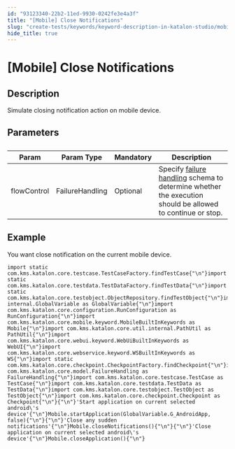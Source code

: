 ```yaml
---
id: "93123340-22b2-11ed-9930-0242fe3e4a3f"
title: "[Mobile] Close Notifications"
slug: "create-tests/keywords/keyword-description-in-katalon-studio/mobile-keywords/mobile-close-notifications"
hide_title: true
---
```


# <a id="id_0" class="anchor_top_offset"/><a id="ariaid-title1" class="anchor_top_offset"/>[Mobile] Close Notifications


## <a id="id_0__id_1" class="anchor_top_offset"/>Description

              
<p xmlns="http://www.w3.org/1999/xhtml" className="p">Simulate closing notification action on mobile device.</p> 
      

## <a id="id_0__id_2" class="anchor_top_offset"/>Parameters

              
<table xmlns="http://www.w3.org/1999/xhtml" className="table anchor_top_offset" id="id_0__eb64a007-75fc-4cde-b63b-a0275be5cbd6"><caption /><thead className="thead"><tr className><th className="entry anchor_top_offset" id="id_0__eb64a007-75fc-4cde-b63b-a0275be5cbd6__entry__1">Param</th><th className="entry anchor_top_offset" id="id_0__eb64a007-75fc-4cde-b63b-a0275be5cbd6__entry__2">Param Type</th><th className="entry anchor_top_offset" id="id_0__eb64a007-75fc-4cde-b63b-a0275be5cbd6__entry__3">Mandatory</th><th className="entry anchor_top_offset" id="id_0__eb64a007-75fc-4cde-b63b-a0275be5cbd6__entry__4">Description</th></tr></thead><tbody className="tbody"><tr className><td className="entry" headers="id_0__eb64a007-75fc-4cde-b63b-a0275be5cbd6__entry__1 id_0__eb64a007-75fc-4cde-b63b-a0275be5cbd6__entry__2 id_0__eb64a007-75fc-4cde-b63b-a0275be5cbd6__entry__3 id_0__eb64a007-75fc-4cde-b63b-a0275be5cbd6__entry__4 ">flowControl</td><td className="entry" headers="id_0__eb64a007-75fc-4cde-b63b-a0275be5cbd6__entry__1 id_0__eb64a007-75fc-4cde-b63b-a0275be5cbd6__entry__2 id_0__eb64a007-75fc-4cde-b63b-a0275be5cbd6__entry__3 id_0__eb64a007-75fc-4cde-b63b-a0275be5cbd6__entry__4 ">FailureHandling</td><td className="entry" headers="id_0__eb64a007-75fc-4cde-b63b-a0275be5cbd6__entry__1 id_0__eb64a007-75fc-4cde-b63b-a0275be5cbd6__entry__2 id_0__eb64a007-75fc-4cde-b63b-a0275be5cbd6__entry__3 id_0__eb64a007-75fc-4cde-b63b-a0275be5cbd6__entry__4 ">Optional</td><td className="entry" headers="id_0__eb64a007-75fc-4cde-b63b-a0275be5cbd6__entry__1 id_0__eb64a007-75fc-4cde-b63b-a0275be5cbd6__entry__2 id_0__eb64a007-75fc-4cde-b63b-a0275be5cbd6__entry__3 id_0__eb64a007-75fc-4cde-b63b-a0275be5cbd6__entry__4 ">Specify <a className="xref" href="/docs/maintain/configure-failure-handling-settings-in-katalon-studio">failure handling</a> schema to         determine whether the execution should be allowed to continue or         stop.</td></tr></tbody></table> 
      

## <a id="id_0__id_3" class="anchor_top_offset"/>Example 

              
<p xmlns="http://www.w3.org/1999/xhtml" className="p">You want close notification on the current mobile   device.</p> 
              
<pre xmlns="http://www.w3.org/1999/xhtml" className="pre codeblock"><code>import static com.kms.katalon.core.testcase.TestCaseFactory.findTestCase{"\n"}import static com.kms.katalon.core.testdata.TestDataFactory.findTestData{"\n"}import static com.kms.katalon.core.testobject.ObjectRepository.findTestObject{"\n"}import internal.GlobalVariable as GlobalVariable{"\n"}import com.kms.katalon.core.configuration.RunConfiguration as RunConfiguration{"\n"}import com.kms.katalon.core.mobile.keyword.MobileBuiltInKeywords as Mobile{"\n"}import com.kms.katalon.core.util.internal.PathUtil as PathUtil{"\n"}import com.kms.katalon.core.webui.keyword.WebUiBuiltInKeywords as WebUI{"\n"}import com.kms.katalon.core.webservice.keyword.WSBuiltInKeywords as WS{"\n"}import static com.kms.katalon.core.checkpoint.CheckpointFactory.findCheckpoint{"\n"}import com.kms.katalon.core.model.FailureHandling as FailureHandling{"\n"}import com.kms.katalon.core.testcase.TestCase as TestCase{"\n"}import com.kms.katalon.core.testdata.TestData as TestData{"\n"}import com.kms.katalon.core.testobject.TestObject as TestObject{"\n"}import com.kms.katalon.core.checkpoint.Checkpoint as Checkpoint{"\n"}{"\n"}'Start application on current selected android\'s device'{"\n"}Mobile.startApplication(GlobalVariable.G_AndroidApp, false){"\n"}{"\n"}'Close any sudden notifications'{"\n"}Mobile.closeNotifications(){"\n"}{"\n"}'Close application on current selected android\'s device'{"\n"}Mobile.closeApplication(){"\n"}</code></pre> 
            

